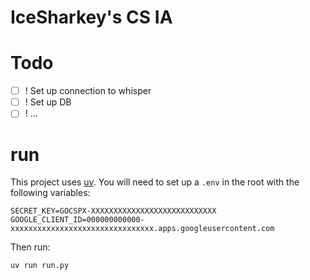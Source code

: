 # IceSharkey's CS IA

# Todo

- [ ] ! Set up connection to whisper
- [ ] ! Set up DB
- [ ] ! ...

# run

This project uses [uv](https://github.com/astral-sh/uv). You will need to set up a `.env` in the root with the following variables:

```
SECRET_KEY=GOCSPX-XXXXXXXXXXXXXXXXXXXXXXXXXXXX
GOOGLE_CLIENT_ID=000000000000-xxxxxxxxxxxxxxxxxxxxxxxxxxxxxxxx.apps.googleusercontent.com
```

Then run:

```bash
uv run run.py
```
